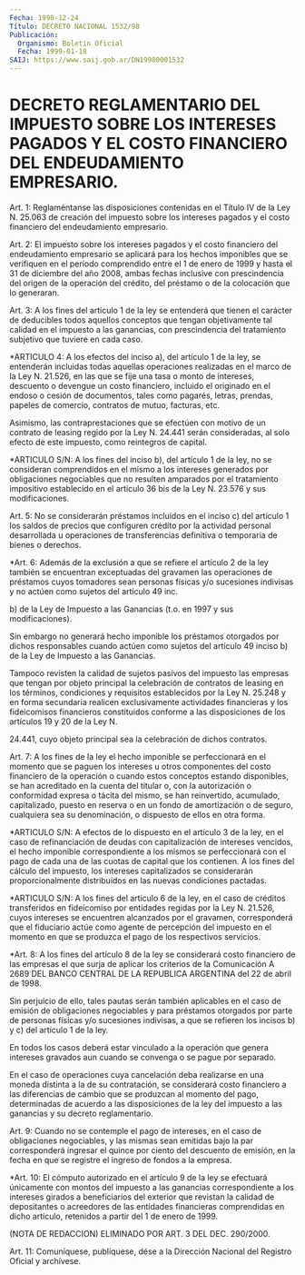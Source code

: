 ```yaml
---
Fecha: 1998-12-24
Título: DECRETO NACIONAL 1532/98
Publicación:
  Organismo: Boletín Oficial
  Fecha: 1999-01-18
SAIJ: https://www.saij.gob.ar/DN19980001532
---
```

# DECRETO REGLAMENTARIO DEL IMPUESTO SOBRE LOS INTERESES PAGADOS Y EL COSTO FINANCIERO DEL ENDEUDAMIENTO EMPRESARIO.

<a id="1"></a>
Art. 1: Reglaméntanse  las  disposiciones  contenidas  en  el Título IV de  la  Ley  N. 25.063 de creación del impuesto sobre los intereses  pagados  y  el  costo    financiero   del  endeudamiento empresario.

<a id="2"></a>
Art.  2:  El  impuesto sobre los intereses pagados  y  el  costo financiero del endeudamiento empresario se aplicará para los hechos imponibles que se  verifiquen  en el período comprendido entre el 1 de enero de 1999 y hasta el 31 de  diciembre  del  año  2008, ambas fechas  inclusive con prescindencia del origen de la operación  del crédito,   del  préstamo  o  de  la  colocación  que  lo  generaran.

<a id="3"></a>
Art. 3: A  los  fines  del  artículo  1 de la ley se entenderá que tienen  el  carácter  de  deducibles todos aquellos  conceptos  que tengan objetivamente tal calidad  en  el  impuesto a las ganancias, con prescindencia del tratamiento subjetivo  que  tuviere  en  cada caso.

<a id="4"></a>
*ARTICULO 4: A los efectos del inciso a), del artículo 1 de la ley, se entenderán incluidas todas aquellas operaciones  realizadas en el marco de la Ley N. 21.526, en las que se fije una tasa  o  monto de intereses, descuento o devengue un costo financiero, incluido el originado en el endoso o cesión  de  documentos, tales como pagarés, letras, prendas, papeles de comercio,  contratos de mutuo, facturas, etc.

Asimismo, las contraprestaciones que se efectúen con motivo  de un contrato de leasing regido por la Ley N. 24.441 serán consideradas, al solo efecto  de  este impuesto, como reintegros de capital.

<a id="4 002"></a>
*ARTICULO S/N: A los fines del inciso b), del artículo 1 de la ley, no se consideran comprendidos en el mismo a los intereses generados por obligaciones  negociables  que  no  resulten amparados  por  el tratamiento impositivo establecido en el artículo  36 bis de la Ley N. 23.576 y sus modificaciones.

<a id="5"></a>
Art. 5: No se considerarán préstamos incluidos en el inciso c) del artículo  1  los  saldos de precios que configuren crédito  por  la actividad personal  desarrollada  u  operaciones  de transferencias definitiva o temporaria de bienes o derechos.

<a id="6"></a>
*Art. 6: Además de la exclusión a que se refiere el  artículo  2 de la    ley  también  se  encuentran  exceptuadas  del  gravamen  las operaciones  de préstamos cuyos tomadores sean personas físicas y/o sucesiones indivisas  y no actúen como sujetos del artículo 49 inc.

b) de la Ley de Impuesto  a  las  Ganancias  (t.o.  en  1997  y sus modificaciones).

Sin embargo no generará hecho imponible los préstamos otorgados por dichos  responsables  cuando  actúen  como  sujetos del artículo 49 inciso b) de la Ley de Impuesto a las Ganancias.

Tampoco revisten la calidad de sujetos pasivos del impuesto las empresas que tengan por objeto principal la celebración de contratos de leasing en los términos, condiciones y requisitos establecidos por la Ley N. 25.248 y en forma secundaria realicen exclusivamente actividades financieras y los fideicomisos financieros constituidos conforme a las disposiciones de los artículos 19 y 20 de la Ley N.

24.441, cuyo objeto principal sea la celebración de dichos contratos.

<a id="7"></a>
Art. 7: A los fines de la ley el hecho imponible  se perfeccionará en  el momento que se paguen los intereses u otros componentes  del costo  financiero  de la operación o cuando estos conceptos estando disponibles, se han  acreditado  en la cuenta del titular o, con la autorización o conformidad expresa  o  tácita  del  mismo,  se  han reinvertido,  acumulado,  capitalizado,  puesto  en reserva o en un fondo de amortización o de seguro, cualquiera sea  su denominación, o dispuesto de ellos en otra forma.

<a id="7 002"></a>
*ARTICULO S/N: A efectos de lo dispuesto en el artículo 3 de la ley, en el caso de refinanciación de deudas  con  capitalización  de intereses vencidos, el  hecho imponible correspondiente a los mismos se perfeccionará con el pago de cada una de las cuotas de capital que los contienen. A los fines del cálculo del impuesto, los intereses capitalizados  se considerarán   proporcionalmente distribuidos en las  nuevas condiciones pactadas.

<a id="7 003"></a>
*ARTICULO S/N: A los fines del artículo 6 de la ley, en el caso de créditos transferidos  en fideicomiso por entidades  regidas  por  la Ley  N. 21.526,  cuyos  intereses   se encuentren alcanzados  por el  gravamen,  corresponderá  que  el fiduciario actúe  como  agente de  percepción del  impuesto en el momento en que se produzca el pago de los respectivos  servicios.

<a id="8"></a>
*Art. 8: A los fines del artículo 8 de la ley se considerará  costo financiero de las empresas el que surja de aplicar los criterios de la  Comunicación A 2689 DEL BANCO CENTRAL DE LA REPUBLICA ARGENTINA del 22 de abril de 1998.

Sin perjuicio  de ello, tales pautas serán también aplicables en el caso  de emisión  de  obligaciones  negociables  y  para  préstamos otorgados por parte de personas físicas y/o sucesiones indivisas, a que se refieren  los  incisos  b)  y  c) del artículo 1 de la  ley.

En todos los casos deberá estar vinculado a la operación que genera intereses gravados aun cuando se convenga  o  se pague por separado.

En el  caso de operaciones cuya cancelación deba realizarse en una moneda distinta  a  la  de  su  contratación,  se considerará costo financiero a las diferencias de cambio que se produzcan al momento del pago, determinadas de acuerdo a las disposiciones de la ley del impuesto a las ganancias y su decreto reglamentario.

<a id="9"></a>
Art. 9: Cuando no se contemple el pago de intereses, en el caso de obligaciones negociables, y las mismas sean emitidas  bajo  la  par corresponderá  ingresar  el  quince  por  ciento  del  descuento de emisión, en la fecha en que se registre el ingreso de fondos  a  la empresa.

<a id="10"></a>
*Art.  10:  El  cómputo  autorizado en el artículo 9 de la ley se efectuará  únicamente  con montos  del  impuesto  a  las  ganancias correspondiente  a  los  intereses   girados  a  beneficiarios  del exterior que revistan la calidad de depositantes  o  acreedores  de las entidades financieras comprendidas en dicho artículo, retenidos a partir del 1 de enero de 1999.

(NOTA DE REDACCION) ELIMINADO POR ART. 3 DEL DEC. 290/2000.

<a id="11"></a>
Art. 11:  Comuníquese, publíquese, dése a la Dirección Nacional del Registro Oficial  y archívese.